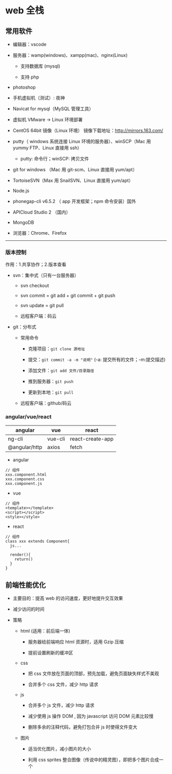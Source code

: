 # web 全栈

## 常用软件

- 编辑器：vscode

- 服务器：wamp(windows)、xampp(mac)、nginx(Linux)

  - 支持数据库 (mysql)

  - 支持 php

- photoshop

- 手机虚拟机（测试）: 夜神

- Navicat for mysql（MySQL 管理工具）

- 虚拟机 VMware -> Linux 环境部署

- CentOS 64bit 镜像（Linux 环境） 镜像下载地址：http://mirrors.163.com/

- putty（ windows 系统连接 Linux 环境的服务器）、winSCP（Mac 用 yummy FTP、Linux 直接用 ssh）

  - putty: 命令行；winSCP: 拷贝文件

- git for windows （Mac 用 git-scm、Linux 直接用 yum/apt）

- TortoiseSVN（Max 用 SnailSVN、Linux 直接用 yum/apt）

- Node.js

- phonegap-cli v6.5.2 （ app 开发框架；npm 命令安装）国外

- APICloud Studio 2 （国内）

- MongoDB

- 浏览器：Chrome、Firefox

---

### 版本控制

作用：1.共享协作；2.版本查看

- svn：集中式（只有一台服务器）

  - svn checkout

  - svn commit = git add + git commit + git push

  - svn update = git pull

  - 远程客户端：码云

- git：分布式

  - 常用命令

    - 克隆项目：`git clone 源地址`

    - 提交：`git commit -a -m "说明"` (-a: 提交所有的文件；-m:提交描述)

    - 添加文件：`git add 文件/目录路径`

    - 推到服务器：`git push`

    - 更新到本地：`git pull`

  - 远程客户端：github/码云

### angular/vue/react

| angular       | vue     | react            |
| ------------- | ------- | ---------------- |
| ng-cli        | vue-cli | react-create-app |
| @angular/http | axios   | fetch            |

- angular

```
// 组件
xxx.component.html
xxx.component.css
xxx.component.js
```

- vue

```
// 组件
<template></template>
<script></script>
<style></style>
```

- react

```
// 组件
class xxx extends Component{
  js...

  render(){
    return()
  }
}
```

## 前端性能优化

- 主要目的：提高 web 的访问速度，更好地提升交互效果

- 减少访问的时间

- 策略

  - html (适用：前后端一体)

    - 服务器给前端响应 html 资源时，适用 Gzip 压缩

    - 提前设置刷新的缓冲区

  - css

    - 把 css 文件放在页面的顶部，预先加载，避免页面缺失样式不美观

    - 合并多个 css 文件，减少 http 请求

  - js

    - 合并多个 js 文件，减少 http 请求

    - 减少使用 js 操作 DOM , 因为 javascript 访问 DOM 元素比较慢

    - 删除多余的注释代码，避免打包合并 js 时使得文件变大

  - 图片

    - 适当优化图片，减小图片的大小

    - 利用 css sprites 整合图像（传说中的精灵图），即把多个图片合成一个
